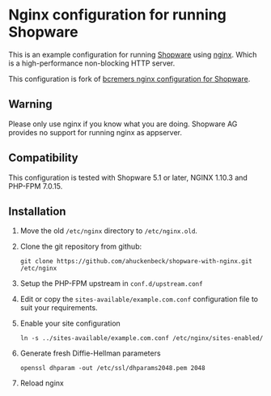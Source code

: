# Nginx configuration for running Shopware

This is an example configuration for running [Shopware](https://github.com/shopware/shopware) using
[nginx](http://nginx.org). Which is a high-performance non-blocking HTTP server.

This configuration is fork of [bcremers nginx configuration for Shopware](https://github.com/bcremer/shopware-with-nginx).

## Warning
Please only use nginx if you know what you are doing. Shopware AG provides no support for running nginx as appserver. 

## Compatibility
This configuration is tested with Shopware 5.1 or later, NGINX 1.10.3 and PHP-FPM 7.0.15.

## Installation

1. Move the old `/etc/nginx` directory to `/etc/nginx.old`.
2. Clone the git repository from github:

    ```
    git clone https://github.com/ahuckenbeck/shopware-with-nginx.git /etc/nginx
    ```
    
3. Setup the PHP-FPM upstream in `conf.d/upstream.conf`
4. Edit or copy the `sites-available/example.com.conf` configuration file to suit your requirements.
5. Enable your site configuration

    ```
    ln -s ../sites-available/example.com.conf /etc/nginx/sites-enabled/
    ```
    
6. Generate fresh Diffie-Hellman parameters

    ```
    openssl dhparam -out /etc/ssl/dhparams2048.pem 2048
    ```
    
7. Reload nginx

